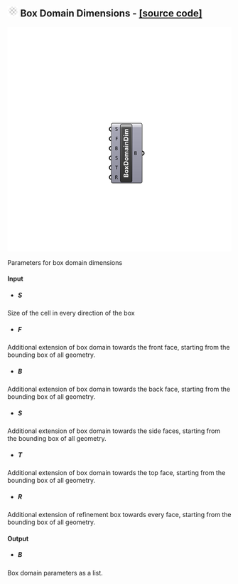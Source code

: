 ## ![](../../Images/Icons/Box_Domain_Dimensions.png) Box Domain Dimensions - [[source code]](https://github.com/Eddy3D-Dev/Eddy3D/tree/dev/Box%20Domain%20Dimensions.cs)

![](../../Images/Components/Box_Domain_Dimensions.png)

Parameters for box domain dimensions

#### Input
* ##### S 
Size of the cell in every direction of the box
* ##### F 
Additional extension of box domain towards the front face, starting from the bounding box of all geometry.
* ##### B 
Additional extension of box domain towards the back face, starting from the bounding box of all geometry.
* ##### S 
Additional extension of box domain towards the side faces, starting from the bounding box of all geometry.
* ##### T 
Additional extension of box domain towards the top face, starting from the bounding box of all geometry.
* ##### R 
Additional extension of refinement box towards every face, starting from the bounding box of all geometry.

#### Output
* ##### B
Box domain parameters as a list.